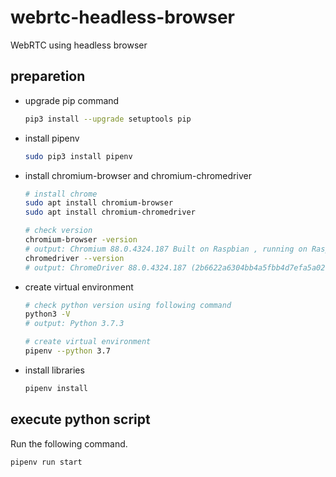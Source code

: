 # webrtc-headless-browser
WebRTC using headless browser

## preparetion
* upgrade pip command

    ```sh
    pip3 install --upgrade setuptools pip
    ```
* install pipenv

    ```sh
    sudo pip3 install pipenv
    ```
* install chromium-browser and chromium-chromedriver

    ```sh
    # install chrome
    sudo apt install chromium-browser
    sudo apt install chromium-chromedriver

    # check version
    chromium-browser -version
    # output: Chromium 88.0.4324.187 Built on Raspbian , running on Raspbian 10
    chromedriver --version
    # output: ChromeDriver 88.0.4324.187 (2b6622a6304bb4a5fbb4d7efa5a02d7a663d1cd1-refs/branch-heads/4324@{#2213})
    ```

* create virtual environment

    ```sh
    # check python version using following command
    python3 -V
    # output: Python 3.7.3

    # create virtual environment
    pipenv --python 3.7
    ```

* install libraries

    ```sh
    pipenv install
    ```

## execute python script
Run the following command.

```sh
pipenv run start
```
